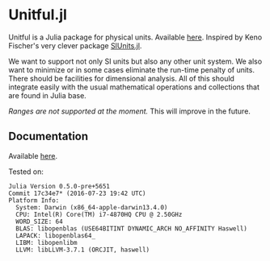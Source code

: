 # Unitful.jl

Unitful is a Julia package for physical units. Available
[here](https://github.com/ajkeller34/Unitful.jl). Inspired by Keno Fischer's
very clever package [SIUnits.jl](https://github.com/keno/SIUnits.jl).

We want to support not only SI units but also any other unit system. We also
want to minimize or in some cases eliminate the run-time penalty of units.
There should be facilities for dimensional analysis.
All of this should integrate easily with the usual mathematical operations
and collections that are found in Julia base.

*Ranges are not supported at the moment.* This will improve in the future.

## Documentation

Available [here](http://ajkeller34.github.io/Unitful.jl).

Tested on:

```
Julia Version 0.5.0-pre+5651
Commit 17c34e7* (2016-07-23 19:42 UTC)
Platform Info:
  System: Darwin (x86_64-apple-darwin13.4.0)
  CPU: Intel(R) Core(TM) i7-4870HQ CPU @ 2.50GHz
  WORD_SIZE: 64
  BLAS: libopenblas (USE64BITINT DYNAMIC_ARCH NO_AFFINITY Haswell)
  LAPACK: libopenblas64_
  LIBM: libopenlibm
  LLVM: libLLVM-3.7.1 (ORCJIT, haswell)
```
